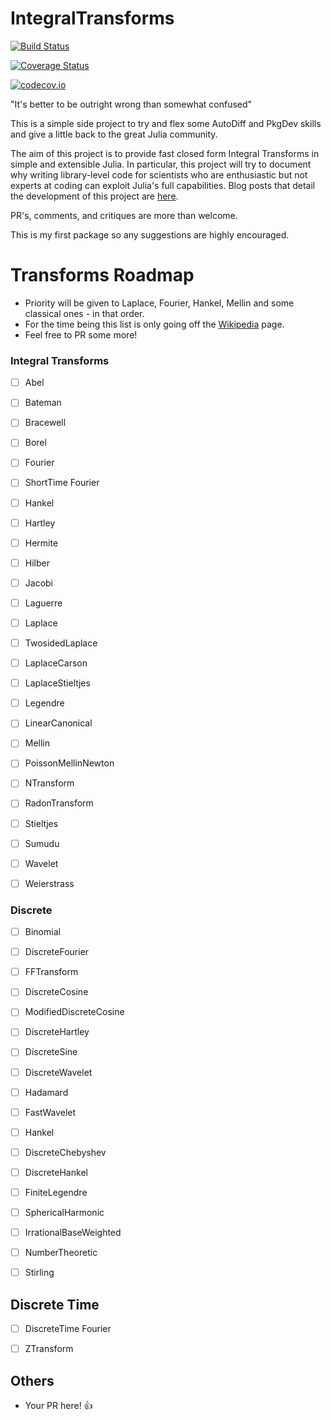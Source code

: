 # IntegralTransforms

[![Build Status](https://travis-ci.org/miguelraz/IntegralTransforms.jl.svg?branch=master)](https://travis-ci.org/miguelraz/IntegralTransforms.jl)

[![Coverage Status](https://coveralls.io/repos/miguelraz/IntegralTransforms.jl/badge.svg?branch=master&service=github)](https://coveralls.io/github/miguelraz/IntegralTransforms.jl?branch=master)

[![codecov.io](http://codecov.io/github/miguelraz/IntegralTransforms.jl/coverage.svg?branch=master)](http://codecov.io/github/miguelraz/IntegralTransforms.jl?branch=master)

"It's better to be outright wrong than somewhat confused"

This is a simple side project to try and flex some AutoDiff and PkgDev skills and give a little back to the great Julia community.

The aim of this project is to provide fast closed form Integral Transforms in simple and extensible Julia.
In  particular, this project will try to document why writing library-level code for scientists who
are enthusiastic but not experts at coding can exploit Julia's full capabilities.
Blog posts that detail the development of this project are [here](lmgtfy.com).

PR's, comments, and critiques are more than welcome.

This is my first package so any suggestions are highly encouraged.

# Transforms Roadmap

- Priority will be given to Laplace, Fourier, Hankel, Mellin and some classical ones - in that order.
- For the time being this list is only going off the [Wikipedia](https://en.wikipedia.org/wiki/List_of_transforms) page.
- Feel free to PR some more!

### Integral Transforms

- [ ] Abel

- [ ] Bateman

- [ ] Bracewell

- [ ] Borel

- [ ] Fourier

- [ ] ShortTime Fourier

- [ ] Hankel

- [ ] Hartley

- [ ] Hermite

- [ ] Hilber

- [ ] Jacobi

- [ ] Laguerre

- [ ] Laplace

- [ ] TwosidedLaplace

- [ ] LaplaceCarson

- [ ] LaplaceStieltjes

- [ ] Legendre

- [ ] LinearCanonical

- [ ] Mellin

- [ ] PoissonMellinNewton

- [ ] NTransform

- [ ] RadonTransform

- [ ] Stieltjes

- [ ] Sumudu

- [ ] Wavelet

- [ ] Weierstrass

### Discrete

- [ ] Binomial

- [ ] DiscreteFourier

- [ ] FFTransform

- [ ] DiscreteCosine

- [ ] ModifiedDiscreteCosine

- [ ] DiscreteHartley

- [ ] DiscreteSine

- [ ] DiscreteWavelet

- [ ] Hadamard

- [ ] FastWavelet

- [ ] Hankel

- [ ] DiscreteChebyshev

- [ ] DiscreteHankel

- [ ] FiniteLegendre

- [ ] SphericalHarmonic

- [ ] IrrationalBaseWeighted

- [ ] NumberTheoretic

- [ ] Stirling

## Discrete Time

- [ ] DiscreteTime Fourier

- [ ] ZTransform

## Others

- Your PR here! 👍
